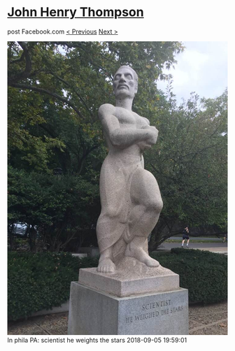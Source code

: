 # [John Henry Thompson](../README.md)
post Facebook.com
[< Previous](2018-09-09-1.md) [Next >](2018-09-04-1.md)

[![](../media/2018-09-05/Timeline-Photos-In-phila-PA-scientist-he-weights-the-stars.jpg)](../README.md)
In phila PA: scientist he weights the stars
2018-09-05 19:59:01